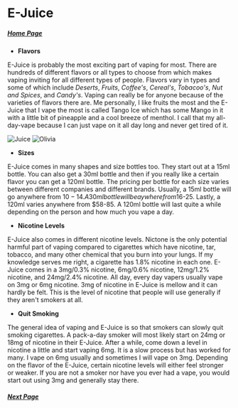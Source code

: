 # E-Juice

##### [Home Page](/Week07MidTerm/Home.html)

- **Flavors**

E-Juice is probably the most exciting part of vaping for most. There are hundreds of different flavors or all types to choose from which makes vaping inviting for all different types of people. Flavors vary in types and some of which include *Deserts*, *Fruits*, *Coffee's*, *Cereal's*, *Tobacoo's*, *Nut and Spices*, and *Candy's*. Vaping can really be for anyone because of the varieties of flavors there are. Me personally, I like fruits the most and the E-Juice that I vape the most is called Tango Ice which has some Mango in it with a little bit of pineapple and a cool breeze of menthol. I call that my all-day-vape because I can just vape on it all day long and never get tired of it.


![Juice](/images/IMG_2279.jpg)
![Olivia](/images/Olivia.jpg)

- **Sizes**

E-Juice comes in many shapes and size bottles too. They start out at a 15ml bottle. You can also get a 30ml bottle and then if you really like a certain flavor you can get a 120ml bottle. The pricing per bottle for each size varies between different companies and different brands. Usually, a 15ml bottle will go anywhere from $10-14. A 30ml bottle will be aywhere from$16-25. Lastly, a 120ml varies anywhere from $58-85. A 120ml bottle will last quite a while depending on the person and how much you vape a day. 

- **Nicotine Levels**

E-Juice also comes in different nicotine levels. Nictone is the only potential harmful part of vaping compared to cigarettes which have nicotine, tar, tobacco, and many other chemical that you burn into your lungs. If my knowledge serves me right, a cigarette has 1.8% nicotine in each one. E-Juice comes in a 3mg/0.3% nicotine, 6mg/0.6% nicotine, 12mg/1.2% nicotine, and 24mg/2.4% nicotine. All day, every day vapers usually vape on 3mg or 6mg nicotine. 3mg of nicotine in E-Juice is mellow and it can hardly be felt. This is the level of nicotine that people will use generally if they aren't smokers at all. 

- **Quit Smoking**

The general idea of vaping and E-Juice is so that smokers can slowly quit smoking cigarettes. A pack-a-day smoker will most likely start on 24mg or 18mg of nicotine in their E-Juice. After a while, come down a level in nicotine a little and start vaping 6mg. It is a slow process but has worked for many. I vape on 6mg usually and sometimes I will vape on 3mg. Depending on the flavor of the E-Juice, certain nicotine levels will either feel stronger or weaker. If you are not a smoker nor have you ever had a vape, you would start out using 3mg and generally stay there.

##### [Next Page](Mods-Batteries.html)
